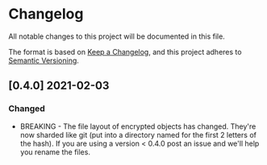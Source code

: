 # Changelog

All notable changes to this project will be documented in this file.

The format is based on [Keep a Changelog](https://keepachangelog.com/en/1.0.0/),
and this project adheres to [Semantic Versioning](https://semver.org/spec/v2.0.0.html).

## [0.4.0] 2021-02-03

### Changed

- BREAKING - The file layout of encrypted objects has changed. They're now sharded like git (put into a directory named for the first 2 letters of the hash). If you are using a version < 0.4.0 post an issue and we'll help you rename the files.
